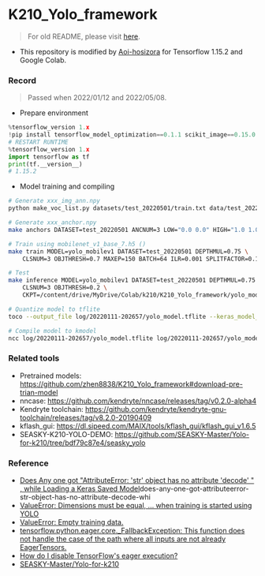 # K210_Yolo_framework

> For old README, please visit [here](./README_old.md).

+ This repository is modified by [Aoi-hosizora](https://github.com/Aoi-hosiozra) for Tensorflow 1.15.2 and Google Colab.

### Record

> Passed when 2022/01/12 and 2022/05/08.

+ Prepare environment

```python
%tensorflow_version 1.x
!pip install tensorflow_model_optimization==0.1.1 scikit_image==0.15.0 h5py==2.10.0 --force-reinstall
# RESTART RUNTIME
%tensorflow_version 1.x
import tensorflow as tf
print(tf.__version__)
# 1.15.2
```

+ Model training and compiling

```bash
# Generate xxx_img_ann.npy
python make_voc_list.py datasets/test_20220501/train.txt data/test_20220501_img_ann.npy

# Generate xxx_anchor.npy
make anchors DATASET=test_20220501 ANCNUM=3 LOW="0.0 0.0" HIGH="1.0 1.0"

# Train using mobilenet_v1_base_7.h5 ()
make train MODEL=yolo_mobilev1 DATASET=test_20220501 DEPTHMUL=0.75 \
    CLSNUM=3 OBJTHRESH=0.7 MAXEP=150 BATCH=64 ILR=0.001 SPLITFACTOR=0.1 IAA=True PRUNE=False

# Test
make inference MODEL=yolo_mobilev1 DATASET=test_20220501 DEPTHMUL=0.75 \
    CLSNUM=3 OBJTHRESH=0.2 \
    CKPT=/content/drive/MyDrive/Colab/k210/K210_Yolo_framework/yolo_model.h5 IMG=/content/drive/MyDrive/Colab/k210/K210_Yolo_framework/datasets/test/24.png

# Quantize model to tflite
toco --output_file log/20220111-202657/yolo_model.tflite --keras_model_file log/20220111-202657/yolo_model.h5

# Compile model to kmodel
ncc log/20220111-202657/yolo_model.tflite log/20220111-202657/yolo_model.kmodel -i tflite -o k210model --dataset ...
```

### Related tools

+ Pretrained models: https://github.com/zhen8838/K210_Yolo_framework#download-pre-trian-model
+ nncase: https://github.com/kendryte/nncase/releases/tag/v0.2.0-alpha4
+ Kendryte toolchain: https://github.com/kendryte/kendryte-gnu-toolchain/releases/tag/v8.2.0-20190409
+ kflash_gui: https://dl.sipeed.com/MAIX/tools/kflash_gui/kflash_gui_v1.6.5
+ SEASKY-K210-YOLO-DEMO: https://github.com/SEASKY-Master/Yolo-for-k210/tree/bdf79c87e4/seasky_yolo

### Reference

+ [Does Any one got "AttributeError: 'str' object has no attribute 'decode' " , while Loading a Keras Saved Model](https://stackoverflow.com/questions/53740577/)does-any-one-got-attributeerror-str-object-has-no-attribute-decode-whi
+ [ValueError: Dimensions must be equal, ... when training is started using YOLO](https://github.com/zhen8838/K210_Yolo_framework/issues/12)
+ [ValueError: Empty training data.](https://github.com/zhen8838/K210_Yolo_framework/issues/26)
+ [tensorflow.python.eager.core._FallbackException: This function does not handle the case of the path where all inputs are not already EagerTensors.](https://github.com/tensorflow/tensorflow/issues/28924)
+ [How do I disable TensorFlow's eager execution?](https://stackoverflow.com/questions/53429896/how-do-i-disable-tensorflows-eager-execution)
+ [SEASKY-Master/Yolo-for-k210](https://github.com/SEASKY-Master/Yolo-for-k210)
